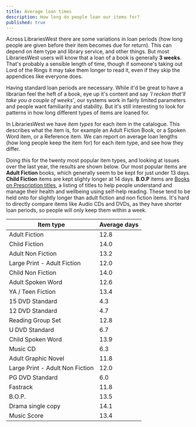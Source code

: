 ```yaml
---
title: Average loan times
description: How long do people loan our items for?
published: true
---
```


Across LibrariesWest there are some variations in loan periods (how long people are given before their item becomes due for return). This can depend on item type and library service, and other things. But most LibrariesWest users will know that a loan of a book is generally **3 weeks**. That's probably a sensible length of time, though if someone's taking out Lord of the Rings it may take them longer to read it, even if they skip the appendices like everyone does.

Having standard loan periods are necessary. While it'd be great to have a librarian feel the heft of a book, eye up it's content and say *'I reckon that'll take you a couple of weeks'*, our systems work in fairly limited parameters and people want familiarity and stability. But it's still interesting to look for patterns in how long different types of items are loaned for.

In LibrariesWest we have *item types* for each item in the catalogue. This describes what the item is, for example an Adult Fiction Book, or a Spoken Word item, or a Reference item. We can report on average loan lengths (how long people keep the item for) for each item type, and see how they differ.

Doing this for the twenty most popular item types, and looking at issues over the last year, the results are shown below. Our most popular items are **Adult Fiction** books, which generally seem to be kept for just under 13 days. **Child Fiction** items are kept slighty longer at 14 days. **B.O.P** items are [Books on Prescription titles](https://reading-well.org.uk/books/books-on-prescription), a listing of titles to help people understand and manage their health and wellbeing using self-help reading. These tend to be held onto for slightly longer than adult fiction and non fiction items. It's hard to directly compare items like Audio CDs and DVDs, as they have shorter loan periods, so people will only keep them within a week. 

| Item type | Average days |
| --------- | ------------ |
| Adult Fiction | 12.8 |
| Child Fiction | 14.0 |
| Adult Non Fiction | 13.2 |
| Large Print - Adult Fiction | 12.0 |
| Child Non Fiction | 14.0 |
| Adult Spoken Word | 12.6 |
| YA / Teen Fiction | 13.4 |
| 15 DVD Standard | 4.3 |
| 12 DVD Standard | 4.7 |
| Reading Group Set | 12.8 |
| U DVD Standard | 6.7 |
| Child Spoken Word | 13.9 |
| Music CD | 6.3 |
| Adult Graphic Novel | 11.8 |
| Large Print - Adult Non Fiction | 12.0 |
| PG DVD Standard | 6.0 |
| Fastrack | 11.8 |
| B.O.P. | 13.5 |
| Drama single copy | 14.1 |
| Music Score | 13.4 |
